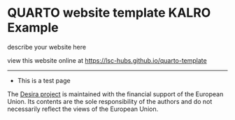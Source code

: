 # QUARTO website template KALRO Example

describe your website here

view this website online at <https://lsc-hubs.github.io/quarto-template>

---

- This is a test page

​The [Desira project](https://capacity4dev.europa.eu/projects/desira_en) is maintained with the financial support of the European Union. Its contents are the sole responsibility of the authors and do not necessarily reflect the views of the European Union.

